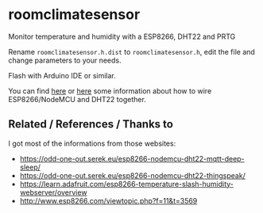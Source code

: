 # roomclimatesensor

Monitor temperature and humidity with a ESP8266, DHT22 and PRTG

Rename `roomclimatesensor.h.dist` to `roomclimatesensor.h`, edit the file
and change parameters to your needs.

Flash with Arduino IDE or similar.

You can find [here](https://odd-one-out.serek.eu/esp8266-nodemcu-dht22-mqtt-deep-sleep/)
or [here](http://www.esp8266.com/viewtopic.php?f=11&t=3569) some information
about how to wire ESP8266/NodeMCU and DHT22 together.

## Related / References / Thanks to

I got most of the informations from those websites:

- https://odd-one-out.serek.eu/esp8266-nodemcu-dht22-mqtt-deep-sleep/
- https://odd-one-out.serek.eu/esp8266-nodemcu-dht22-thingspeak/
- https://learn.adafruit.com/esp8266-temperature-slash-humidity-webserver/overview
- http://www.esp8266.com/viewtopic.php?f=11&t=3569

